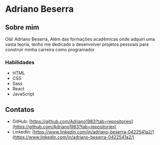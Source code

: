 # Adriano Beserra

## Sobre mim
Olá! Adriano Beserra, Além das formações acadêmicas onde adquiri uma vasta teoria, tenho me dedicado a desenvolver
projetos pessoais para construir minha carreira como programador

### Habilidades

- HTML
- CSS
- Sass
- React
- JavaScript

## Contatos

- GitHub: [https://github.com/Adriano1983?tab=repositories](https://github.com/Adriano1983?tab=repositories)
- LinkedIn: [https://www.linkedin.com/in/adriano-beserra-0422541a2/](https://www.linkedin.com/in/adriano-beserra-0422541a2/)

